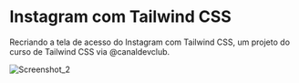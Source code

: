 # Instagram com Tailwind CSS

Recriando a tela de acesso do Instagram com Tailwind CSS, um projeto do curso de Tailwind CSS via @canaldevclub.

![Screenshot_2](https://github.com/olstayna/instagram-tailwind/assets/67444028/01ff3772-23cc-4364-abd1-d4b5b3fca289)
